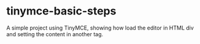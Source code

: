 # tinymce-basic-steps
A simple project using TinyMCE, showing how load the editor in HTML div and setting the content in another tag.
